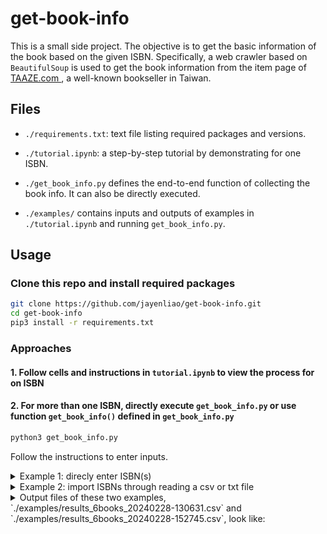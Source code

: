 # get-book-info

This is a small side project. The objective is to get the basic information of the book based on the given ISBN. Specifically, a web crawler based on `BeautifulSoup` is used to get the book information from the item page of [TAAZE.com ](https://www.taaze.tw/index.html), a well-known bookseller in Taiwan.

## Files

- `./requirements.txt`: text file listing required packages and versions.

- `./tutorial.ipynb`: a step-by-step tutorial by demonstrating for one ISBN.

- `./get_book_info.py` defines the end-to-end function of collecting the book info. It can also be directly executed.

- `./examples/` contains inputs and outputs of examples in `./tutorial.ipynb` and running `get_book_info.py`.

## Usage

### Clone this repo and install required packages

```bash
git clone https://github.com/jayenliao/get-book-info.git
cd get-book-info
pip3 install -r requirements.txt
```

### Approaches

#### 1. Follow cells and instructions in `tutorial.ipynb` to view the process for on ISBN

#### 2. For more than one ISBN, directly execute `get_book_info.py` or use function `get_book_info()` defined in `get_book_info.py`

```bash
python3 get_book_info.py
```

Follow the instructions to enter inputs.

<details>
<summary>Example 1: direcly enter ISBN(s)</summary>

```text
How do you want to import ISBN(s)? (a) directly enter / (b) give the path to a file: a
Please enter one or more ISBNs (please separate them with spaces): 9786267149485 9786263299443 9789572049297 9786263185814 9786263244887 9789865918255
Do you want to print out all results? (y/n): y

{'書名': '去日本自助旅行！給超新手的旅遊密技全圖解：交通攻略X食宿玩買X旅程規劃，有問必答萬用QA 暢銷最新版', '作者': '超級旅行貓', '出版社': '創意市集', '出版日期': '2023-01-07', 'ISBN/ISSN': '9786267149485', '語言': '繁體中文', '裝訂方式': '平裝', '頁數': '272頁', '開數': '16K', '商品尺寸': '長：230mm \\ 寬：170mm \\ 高：15mm', '類別': '中文書>旅遊>東北亞'}

{'書名': '慢遊法國：美景、藝術、建築、歷史的深度體驗，歐洲線領隊從自助到跟團的隨身導覽攻略', '作者': '魏宏展', '出版社': '台灣東販股份有限公司', '出版日期': '2023-08-28', 'ISBN/ISSN': '9786263299443', '語言': '繁體中文', '裝訂方式': '平裝', '頁數': '280頁', '商品尺寸': '長：230mm \\ 寬：170mm \\ 高：15mm', '類別': '中文書>旅遊>歐洲'}

{'書名': 'Word、Excel、PowerPoint 強效精攻500招 ', '作者': 'PCuSER研究室', '出版社': 'PCuSER電腦人文化', '出版日期': '2023-03-04', 'ISBN/ISSN': '9789572049297', '語言': '繁體中文', '裝訂方式': '平裝', '頁數': '136頁', '開數': '8K', '商品尺寸': '長：280mm \\ 寬：210mm \\ 高：15mm', '類別': '中文書>電腦>應用軟體'}

{'書名': '都問AI吧！ChatGPT上手的第一本書', '作者': '維圖歐索', '出版社': '商周出版', '出版日期': '2023-03-11', 'ISBN/ISSN': '9786263185814', '語言': '繁體中文', '裝訂方式': '平裝', '頁數': '176頁', '開數': '16K', '商品尺寸': '長：210mm \\ 寬：148mm \\ 高：15mm', '類別': '中文書>電腦>應用軟體'}

{'書名': '用Canva設計超快超質感：平面、網頁、電子書、簡報、影片製作與AI繪圖最速技', '作者': '鄧君如、文淵閣工作室', '出版社': '碁峰資訊', '出版日期': '2023-04-27', 'ISBN/ISSN': '9786263244887', '語言': '繁體中文', '裝訂方式': '平裝', '頁數': '336頁', '開數': '18', '類別': '中文書>電腦>應用軟體'}

{'書名': '國家地理終極旅遊：一生必遊的500祕境之旅', '作者': '國家地理學會叢書部', '譯者': '方淑惠、余佳玲、許妍飛', '出版社': '大石文化', '出版日期': '2013-07-16', 'ISBN/ISSN': '9789865918255', '語言': '繁體中文', '裝訂方式': '平裝', '頁數': '320頁', '商品尺寸': '長：210mm \\ 寬：157mm類別：中文書'}

The final outputs are saved as ./examples/results_6books_20240228-130631.csv
```
</details>

<details>
<summary>Example 2: import ISBNs through reading a csv or txt file</summary>

```text
How do you want to import ISBN(s)? (a) directly enter / (b) give the path to a file: b
Please enter the path to a file with ISBNs: examples/isbn_list.txt
Do you want to print out all results? (y/n): y

{'書名': '去日本自助旅行！給超新手的旅遊密技全圖解：交通攻略X食宿玩買X旅程規劃，有問必答萬用QA 暢銷最新版', '作者': '超級旅行貓', '出版社': '創意市集', '出版日期': '2023-01-07', 'ISBN/ISSN': '9786267149485', '語言': '繁體中文', '裝訂方式': '平裝', '頁數': '272頁', '開數': '16K', '商品尺寸': '長：230mm \\ 寬：170mm \\ 高：15mm', '類別': '中文書>旅遊>東北亞'}

{'書名': '慢遊法國：美景、藝術、建築、歷史的深度體驗，歐洲線領隊從自助到跟團的隨身導覽攻略', '作者': '魏宏展', '出版社': '台灣東販股份有限公司', '出版日期': '2023-08-28', 'ISBN/ISSN': '9786263299443', '語言': '繁體中文', '裝訂方式': '平裝', '頁數': '280頁', '商品尺寸': '長：230mm \\ 寬：170mm \\ 高：15mm', '類別': '中文書>旅遊>歐洲'}

{'書名': 'Word、Excel、PowerPoint 強效精攻500招 ', '作者': 'PCuSER研究室', '出版社': 'PCuSER電腦人文化', '出版日期': '2023-03-04', 'ISBN/ISSN': '9789572049297', '語言': '繁體中文', '裝訂方式': '平裝', '頁數': '136頁', '開數': '8K', '商品尺寸': '長：280mm \\ 寬：210mm \\ 高：15mm', '類別': '中文書>電腦>應用軟體'}

{'書名': '都問AI吧！ChatGPT上手的第一本書', '作者': '維圖歐索', '出版社': '商周出版', '出版日期': '2023-03-11', 'ISBN/ISSN': '9786263185814', '語言': '繁體中文', '裝訂方式': '平裝', '頁數': '176頁', '開數': '16K', '商品尺寸': '長：210mm \\ 寬：148mm \\ 高：15mm', '類別': '中文書>電腦>應用軟體'}

{'書名': '用Canva設計超快超質感：平面、網頁、電子書、簡報、影片製作與AI繪圖最速技', '作者': '鄧君如、文淵閣工作室', '出版社': '碁峰資訊', '出版日期': '2023-04-27', 'ISBN/ISSN': '9786263244887', '語言': '繁體中文', '裝訂方式': '平裝', '頁數': '336頁', '開數': '18', '類別': '中文書>電腦>應用軟體'}

{'書名': '國家地理終極旅遊：一生必遊的500祕境之旅', '作者': '國家地理學會叢書部', '譯者': '方淑惠、余佳玲、許妍飛', '出版社': '大石文化', '出版日期': '2013-07-16', 'ISBN/ISSN': '9789865918255', '語言': '繁體中文', '裝訂方式': '平裝', '頁數': '320頁', '商品尺寸': '長：210mm \\ 寬：157mm類別：中文書'}

The final outputs are saved as ./examples/results_6books_20240228-152745.csv
```

</details>

<details>
<summary>Output files of these two examples, `./examples/results_6books_20240228-130631.csv` and `./examples/results_6books_20240228-152745.csv`, look like:</summary>

|               |  書名                                                  |  作者          |  出版社          |  出版日期        |  ISBN/ISSN      |  語言    |  裝訂方式  |  頁數    |  開數   |  商品尺寸                        |  類別           |  譯者
---------------|------------------------------------------------------|--------------|---------------|--------------|-----------------|--------|--------|--------|-------|------------------------------|---------------|-------------
9786267149485  |  去日本自助旅行！給超新手的旅遊密技全圖解：交通攻略X食宿玩買X旅程規劃，有問必答萬用QA 暢銷最新版  |  超級旅行貓       |  創意市集         |  2023-01-07  |  9786267149485  |  繁體中文  |  平裝    |  272頁  |  16K  |  長：230mm \ 寬：170mm \ 高：15mm  |  中文書>旅遊>東北亞   |
9786263299443  |  慢遊法國：美景、藝術、建築、歷史的深度體驗，歐洲線領隊從自助到跟團的隨身導覽攻略            |  魏宏展         |  台灣東販股份有限公司   |  2023-08-28  |  9786263299443  |  繁體中文  |  平裝    |  280頁  |       |  長：230mm \ 寬：170mm \ 高：15mm  |  中文書>旅遊>歐洲    |
9789572049297  |  Word、Excel、PowerPoint 強效精攻500招                      |  PCuSER研究室   |  PCuSER電腦人文化  |  2023-03-04  |  9789572049297  |  繁體中文  |  平裝    |  136頁  |  8K   |  長：280mm \ 寬：210mm \ 高：15mm  |  中文書>電腦>應用軟體  |
9786263185814  |  都問AI吧！ChatGPT上手的第一本書                                |  維圖歐索        |  商周出版         |  2023-03-11  |  9786263185814  |  繁體中文  |  平裝    |  176頁  |  16K  |  長：210mm \ 寬：148mm \ 高：15mm  |  中文書>電腦>應用軟體  |
9786263244887  |  用Canva設計超快超質感：平面、網頁、電子書、簡報、影片製作與AI繪圖最速技             |  鄧君如、文淵閣工作室  |  碁峰資訊         |  2023-04-27  |  9786263244887  |  繁體中文  |  平裝    |  336頁  |  18   |                              |  中文書>電腦>應用軟體  |
9789865918255  |  國家地理終極旅遊：一生必遊的500祕境之旅                               |  國家地理學會叢書部   |  大石文化         |  2013-07-16  |  9789865918255  |  繁體中文  |  平裝    |  320頁  |       |  長：210mm \ 寬：157mm類別：中文書     |               |  方淑惠、余佳玲、許妍飛
</details>
